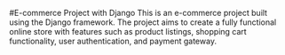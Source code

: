 #E-commerce Project with Django
This is an e-commerce project built using the Django framework. The project aims to create a fully functional online store with features such as product listings, shopping cart functionality, user authentication, and payment gateway.
